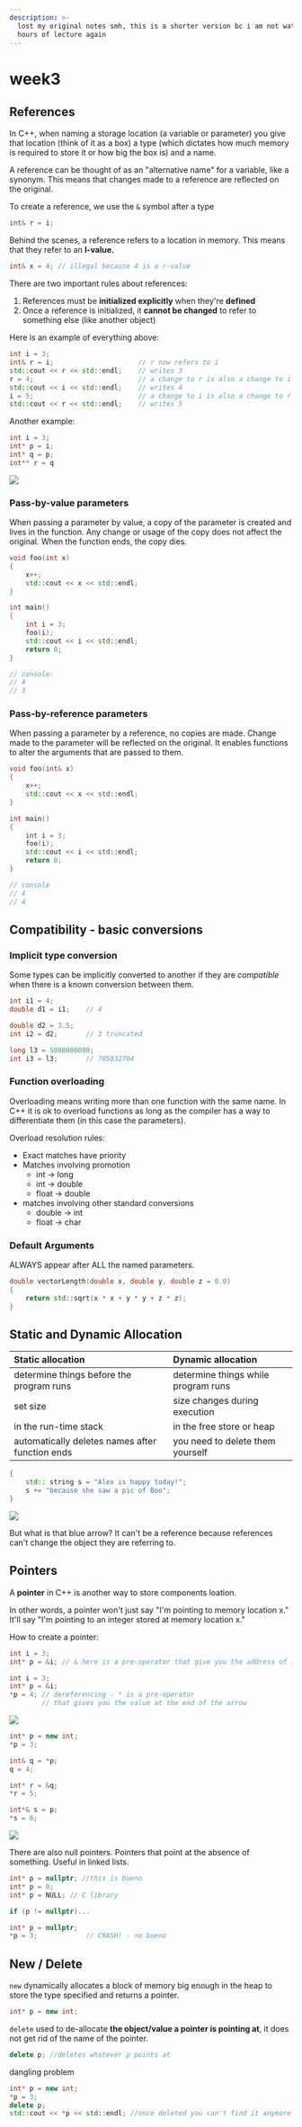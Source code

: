 ```yaml
---
description: >-
  lost my original notes smh, this is a shorter version bc i am not watching 3
  hours of lecture again
---
```


# week3

## References

In C++, when naming a storage location \(a variable or parameter\) you give that location \(think of it as a box\) a type \(which dictates how much memory is required to store it or how big the box is\) and a name. 

A reference can be thought of as an "alternative name" for a variable, like a synonym. This means that changes made to a reference are reflected on the original.

To create a reference, we use the `&` symbol after a type

```cpp
int& r = i;  
```

Behind the scenes, a reference refers to a location in memory. This means that they refer to an **l-value.**

```cpp
int& x = 4; // illegal because 4 is a r-value
```

There are two important rules about references:

1. References must be **initialized explicitly** when they're **defined**
2. Once a reference is initialized, it **cannot be changed** to refer to something else \(like another object\)

Here is an example of everything above:

```cpp
int i = 3;
int& r = i;                     // r now refers to i
std::cout << r << std::endl;    // writes 3
r = 4;                          // a change to r is also a change to i
std::cout << i << std::endl;    // writes 4
i = 5;                          // a change to i is also a change to r
std::cout << r << std::endl;    // writes 5
```

Another example:

```cpp
int i = 3;
int* p = i;
int* q = p;
int** r = q
```

![](../.gitbook/assets/image%20%286%29.png)

### Pass-by-value parameters

When passing a parameter by value, a copy of the parameter is created and lives in the function. Any change or usage of the copy does not affect the original. When the function ends, the copy dies.

```cpp
void foo(int x)
{
    x++;
    std::cout << x << std::endl;
}

int main()
{
    int i = 3;
    foo(i);
    std::cout << i << std::endl;
    return 0;
}

// console:
// 4
// 3
```

### Pass-by-reference parameters

When passing a parameter by a reference, no copies are made. Change made to the parameter will be reflected on the original. It enables functions to alter the arguments that are passed to them. 

```cpp
void foo(int& x)
{
    x++;
    std::cout << x << std::endl;
}

int main()
{
    int i = 3;
    foo(i);
    std::cout << i << std::endl;
    return 0;
}

// console 
// 4
// 4
```

## Compatibility - basic conversions

### Implicit type conversion

Some types can be implicitly converted to another if they are _compatible_ when there is a known conversion between them.

```cpp
int i1 = 4;
double d1 = i1;    // 4

double d2 = 3.5;
int i2 = d2;       // 3 truncated

long l3 = 5000000000;
int i3 = l3;       // 705032704
```

### Function overloading 

Overloading means writing more than one function with the same name. In C++ it is ok to overload functions as long as the compiler has a way to differentiate them \(in this case the parameters\). 

Overload resolution rules: 

* Exact matches have priority 
* Matches involving promotion 
  * int -&gt; long
  * int -&gt; double 
  * float -&gt; double
* matches involving other standard conversions 
  * double -&gt; int
  * float -&gt; char

### Default Arguments

ALWAYS appear after ALL the named parameters.

```cpp
double vectorLength(double x, double y, double z = 0.0)
{
    return std::sqrt(x * x + y * y + z * z);
}
```

## Static and Dynamic Allocation 

| Static allocation | Dynamic allocation |
| :--- | :--- |
| determine things before the program runs | determine things while program runs |
| set size | size changes during execution |
| in the run-time stack | in the free store or heap |
| automatically deletes names after function ends | you need to delete them yourself |

```cpp
{
    std:: string s = "Alex is happy today!";
    s += "because she saw a pic of Boo";
}
```

![](../.gitbook/assets/image%20%283%29.png)

But what is that blue arrow? It can't be a reference because references can't change the object they are referring to.

## Pointers

A **pointer** in C++ is another way to store components loation.

In other words, a pointer won't just say "I'm pointing to memory location x." It'll say "I'm pointing to an integer stored at memory location x."

How to create a pointer:

```cpp
int i = 3;
int* p = &i; // & here is a pre-operator that give you the address of i
```

```cpp
int i = 3;
int* p = &i;
*p = 4; // dereferencing - * is a pre-operator 
        // that gives you the value at the end of the arrow

```

![](../.gitbook/assets/image%20%285%29.png)

```cpp
int* p = new int;
*p = 3;

int& q = *p;
q = 4;

int* r = &q;
*r = 5;

int*& s = p;
*s = 6;
```

![](../.gitbook/assets/image%20%284%29.png)

There are also null pointers. Pointers that point at the absence of something. Useful in linked lists.

```cpp
int* p = nullptr; //this is bueno
int* p = 0;    
int* p = NULL; // C library

if (p != nullptr)...

int* p = nullptr;
*p = 3;            // CRASH! - no bueno
```

## New / Delete

`new` dynamically allocates a block of memory big enough in the heap to store the type specified and returns a pointer.

```cpp
int* p = new int;
```

`delete` used to de-allocate **the object/value a pointer is pointing at**, it does not get rid of the name of the pointer.

```cpp
delete p; //deletes whatever p points at
```

dangling problem

```cpp
int* p = new int;
*p = 3;
delete p;
std::cout << *p << std::endl; //once deleted you can't find it anymore
```

